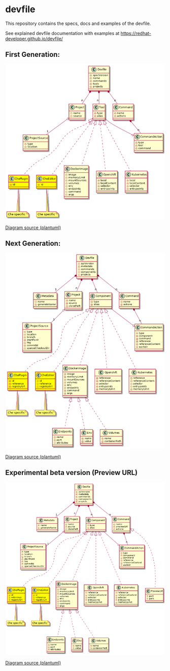 # devfile

This repository contains the specs, docs and examples of the devfile.

See explained devfile documentation with examples at https://redhat-developer.github.io/devfile/

## First Generation:

![devfile](devfile.png)

[Diagram source (plantuml)](devfile.plantuml)

## Next Generation:

![devfile](devfile_next.png)

[Diagram source (plantuml)](devfile_next.plantuml)

## Experimental beta version (Preview URL)

![devfile](devfile_beta.png)

[Diagram source (plantuml)](devfile_beta.plantuml)
